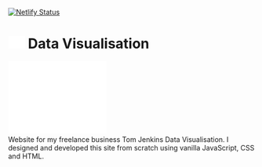 [![Netlify Status](https://api.netlify.com/api/v1/badges/9d193b4d-77d9-46dd-8114-17f215d5872c/deploy-status)](https://tjdatavisualisation.netlify.app/)

# <picture><source srcset="images/logo-dark.svg" media="(prefers-color-scheme: dark)"><img src="images/logo.svg" alt="TJ Data Visualisation logo" height="25"></picture> Data Visualisation

<picture>
  <source srcset="images/logo-dark.svg" media="(prefers-color-scheme: dark)">
  <img src="images/logo.svg" alt="TJ Data Visualisation logo" width="200">
</picture>

<br>
Website for my freelance business Tom Jenkins Data Visualisation. I designed and developed this site from scratch using vanilla JavaScript, CSS and HTML.